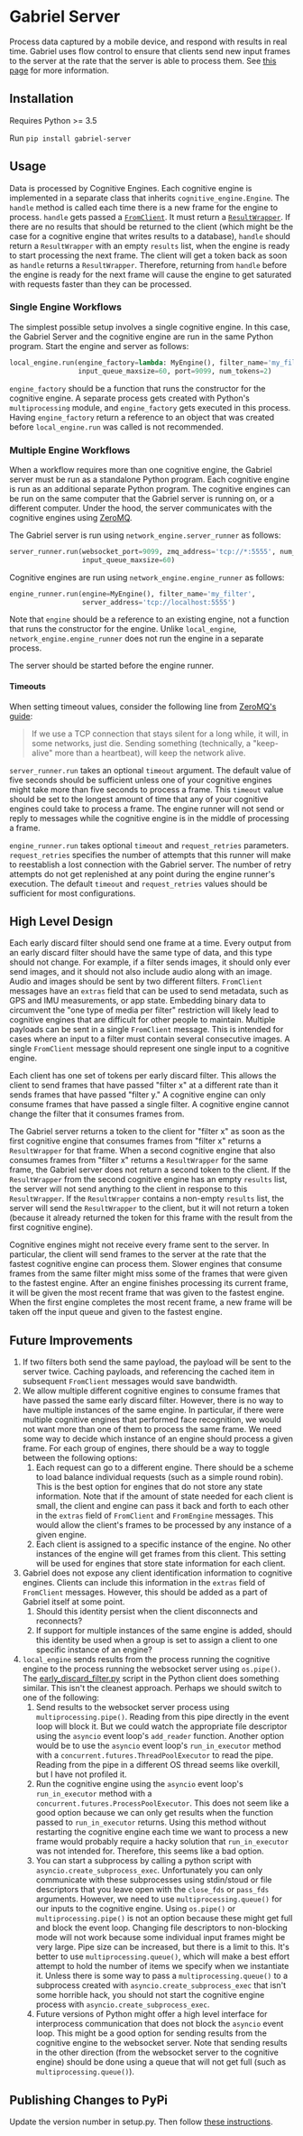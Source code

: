 # Gabriel Server

Process data captured by a mobile device, and respond with results in real time.
Gabriel uses flow control to ensure that clients send new input frames to the
server at the rate that the server is able to process them. See
[this page](http://gabriel.cs.cmu.edu) for more information.

## Installation
Requires Python >= 3.5

Run `pip install gabriel-server`

## Usage

Data is processed by Cognitive Engines. Each cognitive engine is implemented in
a separate class that inherits `cognitive_engine.Engine`. The `handle` method is
called each time there is a new frame for the engine to process. `handle` gets
passed a
[`FromClient`](https://github.com/cmusatyalab/gabriel-protocol/blob/2f6f7f2a057bed9c5a965f85d2fec1aa07befd82/gabriel.proto#L19).
It must return a
[`ResultWrapper`](https://github.com/cmusatyalab/gabriel-protocol/blob/2f6f7f2a057bed9c5a965f85d2fec1aa07befd82/gabriel.proto#L28).
If there are no results that should be returned to the client (which might be
the case for a cognitive engine that writes results to a database), `handle`
should return a `ResultWrapper` with an empty `results` list, when the engine is
ready to start processing the next frame. The client will get a token back as
soon as `handle` returns a `ResultWrapper`. Therefore, returning from `handle`
before the engine is ready for the next frame will cause the engine to get
saturated with requests faster than they can be processed.

### Single Engine Workflows

The simplest possible setup involves a single cognitive engine. In this case,
the Gabriel Server and the cognitive engine are run in the same Python program.
Start the engine and server as follows:

```python
local_engine.run(engine_factory=lambda: MyEngine(), filter_name='my_filter',
                 input_queue_maxsize=60, port=9099, num_tokens=2)
```

`engine_factory` should be a function that runs the constructor for the
cognitive engine. A separate process gets created with Python's
`multiprocessing` module, and `engine_factory` gets executed in this process.
Having `engine_factory` return a reference to an object that was created before
`local_engine.run` was called is not recommended.

### Multiple Engine Workflows

When a workflow requires more than one cognitive engine, the Gabriel server must
be run as a standalone Python program. Each cognitive engine is run as an
additional separate Python program. The cognitive engines can be run on the same
computer that the Gabriel server is running on, or a different computer. Under
the hood, the server communicates with the cognitive engines using
[ZeroMQ](https://zeromq.org/).

The Gabriel server is run using `network_engine.server_runner` as follows:

```python
server_runner.run(websocket_port=9099, zmq_address='tcp://*:5555', num_tokens=2,
                  input_queue_maxsize=60)
```

Cognitive engines are run using `network_engine.engine_runner` as follows:

```python
engine_runner.run(engine=MyEngine(), filter_name='my_filter',
                  server_address='tcp://localhost:5555')
```

Note that `engine` should be a reference to an existing engine, not a function
that runs the constructor for the engine. Unlike `local_engine`,
`network_engine.engine_runner` does not run the engine in a separate process.

The server should be started before the engine runner.

#### Timeouts

When setting timeout values, consider the following line from
[ZeroMQ's guide](http://zguide.zeromq.org/py:chapter4#Shrugging-It-Off):
> If we use a TCP connection that stays silent for a long while, it will, in
> some networks, just die. Sending something (technically, a "keep-alive" more
> than a heartbeat), will keep the network alive.

`server_runner.run` takes an optional `timeout` argument. The default value of
five seconds should be sufficient unless one of your cognitive engines might
take more than five seconds to process a frame. This `timeout` value
should be set to the longest amount of time that any of your cognitive engines
could take to process a frame. The engine runner will not send or reply to
messages while the cognitive engine is in the middle of processing a frame.

`engine_runner.run` takes optional `timeout` and `request_retries` parameters.
`request_retries` specifies the number of attempts that this runner will make to
reestablish a lost connection with the Gabriel server. The number of retry
attempts do not get replenished at any point during the engine runner's
execution. The default `timeout` and `request_retries` values should be
sufficient for most configurations.

## High Level Design

Each early discard filter should send one frame at a time. Every output from an
early discard filter should have the same type of data, and this type
should not change. For example, if a filter sends images, it should only ever
send images, and it should not also include audio along with an image. Audio and
images should be sent by two different filters. `FromClient` messages have an
`extras` field that can be used to send metadata, such as GPS and IMU
measurements, or app state. Embedding binary data to circumvent the
"one type of media per filter" restriction will likely lead to cognitive
engines that are difficult for other people to maintain. Multiple payloads can
be sent in a single `FromClient` message. This is intended for cases where an
input to a filter must contain several consecutive images. A single `FromClient`
message should represent one single input to a cognitive engine.

Each client has one set of tokens per early discard filter. This allows the
client to send frames that have passed "filter x" at a different rate than it
sends frames that have passed "filter y." A cognitive engine can only consume
frames that have passed a single filter. A cognitive engine cannot change the
filter that it consumes frames from.

The Gabriel server returns a token to the client for "filter x" as soon as the
first cognitive engine that consumes frames from "filter x" returns a
`ResultWrapper` for that frame. When a second cognitive engine that also
consumes frames from "filter x" returns a `ResultWrapper` for the same frame,
the Gabriel server does not return a second token to the client. If the
`ResultWrapper` from the second cognitive engine has an empty `results` list,
the server will not send anything to the client in response to this
`ResultWrapper`. If the `ResultWrapper` contains a non-empty `results` list, the
server will send the `ResultWrapper` to the client, but it will not return a
token (because it already returned the token for this frame with the result from
the first cognitive engine).

Cognitive engines might not receive every frame sent to the server. In
particular, the client will send frames to the server at the rate that the
fastest cognitive engine can process them. Slower engines that consume frames
from the same filter might miss some of the frames that were given to the
fastest engine. After an engine finishes processing its current frame, it will
be given the most recent frame that was given to the fastest engine. When the
first engine completes the most recent frame, a new frame will be taken off the
input queue and given to the fastest engine.

## Future Improvements

1. If two filters both send the same payload, the payload will be sent to
   the server twice. Caching payloads, and referencing the cached item in
   subsequent `FromClient` messages would save bandwidth.
2. We allow multiple different cognitive engines to consume frames that have
   passed the same early discard filter. However, there is no way to have
   multiple instances of the same engine. In particular, if there
   were multiple cognitive engines that performed face recognition, we would not
   want more than one of them to process the same frame. We need some way
   to decide which instance of an engine should process a given frame. For each
   group of engines, there should be a way to toggle between the following
   options:
   1. Each request can go to a different engine. There should be a scheme to
      load balance individual requests (such as a simple round robin). This is
      the best option for engines that do not store any state information. Note
      that if the amount of state needed for each client is small, the client
      and engine can pass it back and forth to each other in the `extras` field
      of `FromClient` and `FromEngine` messages. This would allow the client's
      frames to be processed by any instance of a given engine.
   2. Each client is assigned to a specific instance of the engine. No other
      instances of the engine will get frames from this client. This setting
      will be used for engines that store state information for each client.
3. Gabriel does not expose any client identification information to cognitive
   engines. Clients can include this information in the `extras` field of
   `FromClient` messages. However, this should be added as a part of Gabriel
   itself at some point.
   1. Should this identity persist when the client disconnects and reconnects?
   2. If support for multiple instances of the same engine is added, should this
      identity be used when a group is set to assign a client to one specific
      instance of an engine?
4. `local_engine` sends results from the process running the cognitive engine to
   the process running the websocket server using `os.pipe()`. The
   [early_discard_filter.py](https://github.com/cmusatyalab/gabriel-python-common/blob/master/src/gabriel_client/early_discard_filter.py)
   script in the Python client does something similar. This isn't the cleanest
   approach. Perhaps we should switch to one of the following:
   1. Send results to the websocket server process using
      `multiprocessing.pipe()`. Reading from this pipe directly in the event
      loop will block it. But we could watch the appropriate file descriptor
      using the `asyncio` event loop's `add_reader` function. Another option
      would be to use the `asyncio` event loop's `run_in_executor` method with a
      `concurrent.futures.ThreadPoolExecutor` to read the pipe. Reading from
      the pipe in a different OS thread seems like overkill, but I have not
      profiled it.
   2. Run the cognitive engine using the `asyncio` event loop's
      `run_in_executor`
      method with a `concurrent.futures.ProcessPoolExecutor`. This does not seem
      like a good option because we can only get results when the function
      passed to `run_in_executor` returns. Using this method without restarting
      the cognitive engine each time we want to process a new frame would
      probably require a hacky solution that `run_in_executor` was not intended
      for. Therefore, this seems like a bad option.
   3. You can start a subprocess by calling a python script with
      `asyncio.create_subprocess_exec`. Unfortunately you can only communicate
      with these subprocesses using stdin/stoud or file descriptors that you
      leave open with the `close_fds` or `pass_fds` arguments. However, we need
      to use `multiprocessing.queue()` for our inputs to the cognitive engine.
      Using `os.pipe()` or `multiprocessing.pipe()` is not an option because
      these might get full and block the event loop. Changing file descriptors
      to non-blocking mode will not work because some individual input frames
      might be very large. Pipe size can be increased, but there is a limit to
      this. It's better to use `multiprocessing.queue()`, which will make a best
      effort attempt to hold the number of items we specify when we instantiate
      it. Unless there is some way to pass a `multiprocessing.queue()` to a
      subprocess created with `asyncio.create_subprocess_exec` that isn't some
      horrible hack, you should not start the cognitive engine process with
      `asyncio.create_subprocess_exec`.
   4. Future versions of Python might offer a high level interface for
      interprocess communication that does not block the `asyncio` event loop.
      This might be a good option for sending results from the cognitive engine
      to the websocket server. Note that sending results in the other direction
      (from the websocket server to the cognitive engine) should be done using
      a queue that will not get full (such as `multiprocessing.queue()`).

## Publishing Changes to PyPi

Update the version number in setup.py. Then follow
[these instructions](https://packaging.python.org/tutorials/packaging-projects/#generating-distribution-archives).
